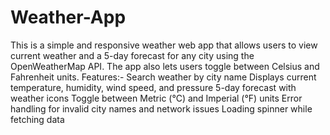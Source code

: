# Weather-App
This is a simple and responsive weather web app that allows users to view current weather and a 5-day forecast for any city using the OpenWeatherMap API. The app also lets users toggle between Celsius and Fahrenheit units.
 Features:-
 Search weather by city name
 Displays current temperature, humidity, wind speed, and pressure
 5-day forecast with weather icons
 Toggle between Metric (°C) and Imperial (°F) units
 Error handling for invalid city names and network issues
 Loading spinner while fetching data

